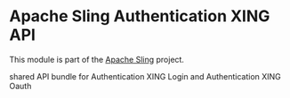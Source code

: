# Apache Sling Authentication XING API

This module is part of the [Apache Sling](https://sling.apache.org) project.

shared API bundle for Authentication XING Login and Authentication XING Oauth
